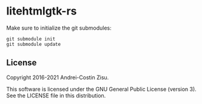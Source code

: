 # litehtmlgtk-rs

Make sure to initialize the git submodules:

```shell
git submodule init
git submodule update
```

## License

Copyright 2016-2021 Andrei-Costin Zisu.

This software is licensed under the GNU General Public License (version 3).
See the LICENSE file in this distribution.